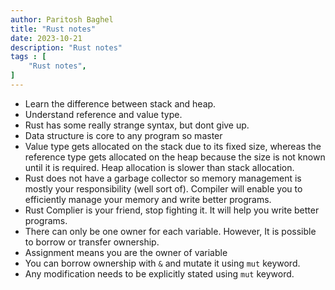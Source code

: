 ```yaml
---
author: Paritosh Baghel
title: "Rust notes"
date: 2023-10-21
description: "Rust notes"
tags : [
    "Rust notes",
]
---
```


- Learn the difference between stack and heap.
- Understand reference and value type.
- Rust has some really strange syntax, but dont give up.
- Data structure is core to any program so master 
- Value type gets allocated on the stack due to its fixed size, whereas the reference type gets allocated on the heap because the size is not known until it is required. Heap allocation is slower than stack allocation.
- Rust does not have a garbage collector so memory management is mostly your responsibility (well sort of). Compiler will enable you to efficiently manage your memory and write better programs.
- Rust Complier is your friend, stop fighting it. It will help you write better programs.
- There can only be one owner for each variable. However, It is possible to borrow or transfer ownership.
- Assignment means you are the owner of variable
- You can borrow ownership with `&` and mutate it using `mut` keyword.
- Any modification needs to be explicitly stated using `mut` keyword. 
